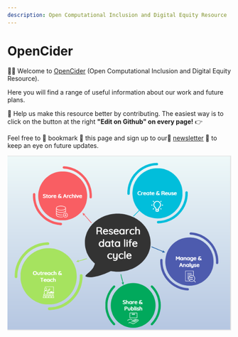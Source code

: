 ```yaml
---
description: Open Computational Inclusion and Digital Equity Resource
---
```


# OpenCider

🖐🏽 Welcome to [OpenCider](https://twitter.com/OpenCIDER) \(Open Computational Inclusion and Digital Equity Resource\). 

Here you will find a range of useful information about our work and future plans.  

🙌 Help us make this resource better by contributing. The easiest way is to click on the button at the right **"Edit on Github" on every page!** 👉

Feel free to 📌 bookmark 📌 this page and sign up to our💌  [newsletter](https://buttondown.email/OpenCider) 💌 to keep an eye on future updates.

 

![](.gitbook/assets/screenshot-2020-05-31-at-12.21.26.png)

